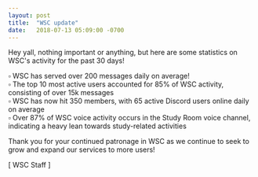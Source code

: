 ```yaml
---
layout: post
title:  "WSC update"
date:   2018-07-13 05:09:00 -0700
---
```

Hey yall, nothing important or anything, but here are some statistics on WSC's activity for the past 30 days!


▫️ WSC has served over 200 messages daily on average!   
▫️ The top 10 most active users accounted for 85% of WSC activity, consisting of over 15k messages   
▫️ WSC has now hit 350 members, with 65 active Discord users online daily on average   
▫️ Over 87% of WSC voice activity occurs in the Study Room voice channel, indicating a heavy lean towards study-related activities


Thank you for your continued patronage in WSC as we continue to seek to grow and expand our services to more users!

[ WSC Staff ]